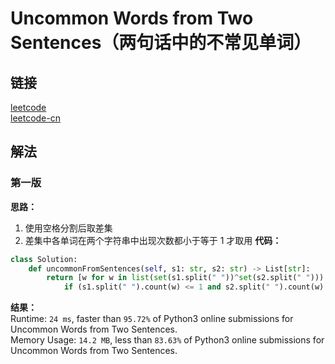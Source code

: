 # Uncommon Words from Two Sentences（两句话中的不常见单词）

## 链接
[leetcode](https://leetcode.com/problems/uncommon-words-from-two-sentences/)  
[leetcode-cn](https://leetcode-cn.com/problems/uncommon-words-from-two-sentences/)  

## 解法
### 第一版
**思路：**  
1. 使用空格分割后取差集
2. 差集中各单词在两个字符串中出现次数都小于等于 1 才取用
**代码：**  
```python
class Solution:
    def uncommonFromSentences(self, s1: str, s2: str) -> List[str]:
        return [w for w in list(set(s1.split(" "))^set(s2.split(" "))) \
            if (s1.split(" ").count(w) <= 1 and s2.split(" ").count(w) <= 1)]
```
**结果：**  
Runtime: `24 ms`, faster than `95.72%` of Python3 online submissions for Uncommon Words from Two Sentences.  
Memory Usage: `14.2 MB`, less than `83.63%` of Python3 online submissions for Uncommon Words from Two Sentences.  